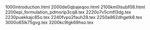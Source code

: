 1000introduction.html
2000de0qbajeqoo.html
2100km0lsubf08.html
2200epi_formulation_pdmorip3cq8.tex
2220o7v5cmfl3dg.tex
2230puekkajc85o.tex
2240fvpo2fauh28.tex
2250a962dhgetk8.tex
3000o65lk75gvg.tex
3200kc9lgk69hso.tex